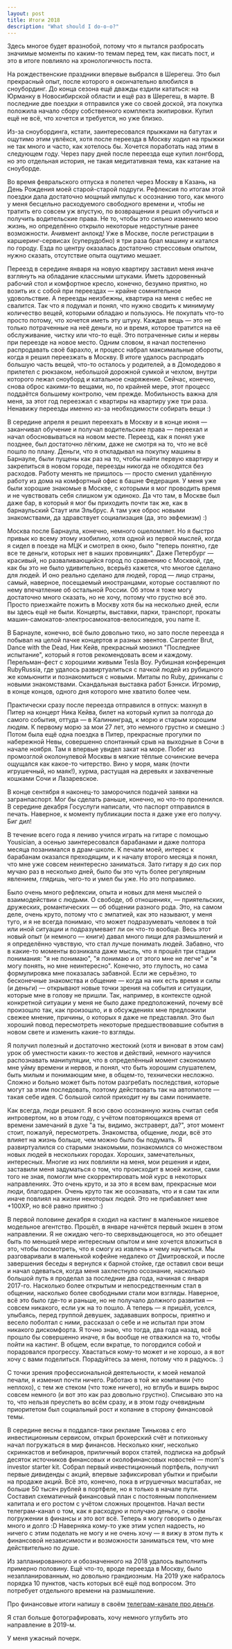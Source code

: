 ```yaml
---
layout: post
title: Итоги 2018
description: "What should I do-o-o?"
---
```


Здесь многое будет вразнобой, потому что я пытался разбросать значимые моменты по каким-то темам перед тем, как писать пост, и это в итоге повлияло на хронологичность поста.


На рождественские праздники впервые выбрался в Шерегеш. Это был прекрасный опыт, после которого я окончательно влюбился в сноубординг. До конца сезона ещё дважды ездили кататься: на Юрманку в Новосибирской области и ещё раз в Шерегеш, в марте. В последние две поездки я отправился уже со своей доской, эта покупка положила начало сбору собственного комплекта экипировки. Купил ещё не всё, что хочется и требуется, но уже близко.

Из-за сноубординга, кстати, заинтересовался прыжками на батутах и ощутимо этим увлёкся, хотя после переезда в Москву ходил на прыжки не так много и часто, как хотелось бы. Хочется поработать над этим в следующем году. Через пару дней после переезда еще купил лонгборд, но это отдельная история, не такая медитативная тема, как катание на сноуборде.


Во время февральского отпуска я полетел через Москву в Казань, на День Рождения моей старой-старой подруги. Рефлексия по итогам этой поездки дала достаточно мощный импульс к осознанию того, как много у меня бесцельно расходуемого свободного времени и, чтобы не тратить его совсем уж впустую, по возвращении я решил обучиться и получить водительские права. Не то, чтобы это сильно изменило мою жизнь, но определённо открыло некоторые недоступные ранее возможности. Ачивмент анлокд! Уже в Москве, после регистрации в каршеринг-сервисах (суперудобно) я три раза брал машину и катался по городу. Езда по центру оказалась достаточно стрессовым опытом, нужно сказать, отсутствие опыта ощутимо мешает.


Переезд в середине января на новую квартиру заставил меня иначе взглянуть на обладание классными штуками. Иметь здоровенный рабочий стол и комфортное кресло, конечно, безумно приятно, но возить их с собой при переездах — крайне сомнительное удовольствие. А переезды неизбежны, квартира на меня с небес не свалится. Так что я подумал и понял, что нужно сводить к минимуму количество вещей, которыми обладаю и пользуюсь. Не покупать что-то просто потому, что хочется иметь эту штуку. Каждая вещь — это не только потраченные на неё деньги, но и время, которое тратится на её обслуживание, чистку или что-то ещё. Это потраченные силы и нервы при переезде на новое место. Одним словом, я начал постепенно распродавать своё барахло, и процесс набрал максимальные обороты, когда я решил переезжать в Москву. В итоге удалось распродать большую часть вещей, что-то осталось у родителей, а в Домодедово я прилетел с рюкзаком, небольшой дорожной сумкой и чехлом, внутри которого лежал сноуборд и катальное снаряжение. Сейчас, конечно, снова оброс какими-то вещами, но, по крайней мере, этот процесс поддаётся большему контролю, чем прежде. Мобильность важна для меня, за этот год переезжал с квартиры на квартиру уже три раза. Ненавижу переезды именно из-за необходимости собирать вещи :)


В середине апреля я решил переехать в Москву и в конце июня — заканчивал обучение и получал водительские права — переехал и начал обосновываться на новом месте. Переезд, как я понял уже позднее, был достаточно лёгким, даже не смотря на то, что не всё пошло по плану. Деньги, что я откладывал на покупку машины в Барнауле, были пущены как раз на то, чтобы найти первую квартиру и закрепиться в новом городе, переезды никогда не обходятся без расходов. Работу менять не пришлось — просто сменил удалённую работу из дома на комфортный офис в башне Федерация. У меня уже были хорошие знакомые в Москве, с которыми я мог проводить время и не чувствовать себя слишком уж одиноко. Да что там, в Москве был даже бар, в который я мог бы приходить почти так же, как в барнаульский Стаут или Эльбрус. А там уже оброс новыми знакомствами, да здравствует социализация (да, это эвфемизм) :)

Москва после Барнаула, конечно, немного ошеломляет. Но я быстро привык ко всему этому изобилию, хотя одной из первой мыслей, когда я сидел в поезде на МЦК и смотрел в окно, было "теперь понятно, где все те деньги, которых нет в наших провинциях". Даже Петербург — красивый, но разваливающийся город по сравнению с Москвой, где, как бы это не было удивительно, всерьёз кажется, что многое сделано для людей. И оно реально сделано для людей, город — лицо страны, самый, наверное, посещаемый иностранцами, которые составляют по нему впечатление об остальной России. Об этом я тоже могу достаточно много сказать, но не хочу, потому что грустно всё это. Просто приезжайте пожить в Москву хотя бы на несколько дней, если вы здесь ещё не были. Концерты, выставки, парки, транспорт, прокаты машин-самокатов-электросамокатов-велосипедов, you name it.


В Барнауле, конечно, всё было довольно тихо, но зато после переезда я побывал на целой пачке концертов и разных эвентов. Carpenter Brut, Dance with the Dead, Ник Кейв, прекрасный мюзикл "Последнее испытание", который я готов рекомендовать всем и каждому. Перельман-фест с хорошими живыми Tesla Boy. Рубишная конференция RubyRussia, где удалось развиртуалиться с пачкой людей из рубишного же комьюнити и познакомиться с новыми. Митапы по Ruby, дринкапы с новыми знакомствами. Скандальная выставка работ Бэнкси. Игромир, в конце концов, одного дня которого мне хватило более чем.


Практически сразу после переезда отправился в отпуск: махнул в Питер на концерт Ника Кейва, билет на который купил за полгода до самого события, оттуда — в Калининград, к морю и старым хорошим людям. К первому морю за мои 27 лет, это немного грустно и смешно :) Потом была ещё одна поездка в Питер, прекрасные прогулки по набережной Невы, совершенно спонтанный срыв на выходные в Сочи в начале ноября. Там я впервые увидел закат на море. Побег из промозглой околонулевой Москвы в мягкие тёплые сочинские вечера ощущался как какое-то читерство. Вино у моря, маяк (почти игрушечный, но маяк!), хурма, растущая на деревьях и захваченные кошками Сочи и Лазаревское.


В конце сентября я наконец-то заморочился подачей заявки на загранпаспорт. Мог бы сделать раньше, конечно, но что-то проленился. В середине декабря Госуслуги написали, что паспорт отправился в печать. Наверное, к моменту публикации поста я даже уже его получу. Биг дил!


В течение всего года я лениво учился играть на гитаре с помощью Yousician, а осенью заинтересовался барабанами и даже полтора месяца позанимался в драм-школе. К печали моей, интерес к барабанам оказался преходящим, и к началу второго месяца я понял, что мне уже совсем неинтересно заниматься. Зато гитару я до сих пор мучаю раз в несколько дней, было бы это чуть более регулярным явлением, глядишь, чего-то и умел бы уже. Но это поправимо.


Было очень много рефлексии, опыта и новых для меня мыслей о взаимодействии с людьми. О свободе, об отношениях, — приятельских, дружеских, романтических — об общении разного рода. Это, на самом деле, очень круто, потому что с эмпатией, как это называют, у меня туго, и я не всегда понимаю, что может подразумевать человек в той или иной ситуации и подразумевает ли он что-то вообще. Весь этот новый опыт (и немного — книги) давал много пищи для размышлений и я определённо чувствую, что стал лучше понимать людей. Забавно, что в какие-то моменты возникала даже мысль, что я прошёл три стадии понимания: "я не понимаю", "я понимаю и от этого мне не легче" и "я могу понять, но мне неинтересно". Конечно, это глупость, но сама формулировка мне показалась забавной. Если же серьёзно, то бесконечные знакомства и общение — когда на них есть время и силы (и деньги) —  открывают новые точки зрения на события и ситуации, которые мне в голову не пришли. Так, например, в контексте одной конкретной ситуации у меня не было даже предположений, почему всё произошло так, как произошло, и в обсуждениях мне предложили свежее мнение, причины, о которых я даже не представлял. Это был хороший повод пересмотреть некоторые предшествовавшие события в новом свете и изменить какие-то взгляды.

Я получил полезный и достаточно жестокий (хотя и виноват в этом сам) урок об уместности каких-то жестов и действий, немного научился распознавать манипуляции, что в определённый момент сэкономило мне уйму времени и нервов, и понял, что быть хорошим слушателем, быть милым и понимающим мне, в общем-то, технически несложно. Сложно и больно может быть потом разгребать последствия, которые могут за этим последовать, поэтому действовать так на автопилоте — такая себе идея. С большой силой приходит ну вы сами понимаете.


Как всегда, люди решают. Я всю свою осознанную жизнь считал себя интровертом, но в этом году, с учётом повторяющихся время от времени замечаний в духе "а ты, видимо, экстраверт, да?", этот момент стоит, пожалуй, пересмотреть. Знакомства, общение, люди, всё это влияет на жизнь больше, чем можно было бы подумать. Я развиртуалился со старыми знакомыми, познакомился со множеством новых людей в нескольких городах. Хороших, замечательных, интересных. Многие из них повлияли на меня, мои решения и идеи, заставили меня задуматься о том, что происходит в моей жизни, сами того не зная, помогли мне скорректировать мой курс в некоторых направлениях. Это очень круто, и за это я всем вам, прекрасные мои люди, благодарен. Очень круто так же осознавать, что и я сам так или иначе повлиял на жизни некоторых людей. Это не прибавляет мне +100XP, но всё равно приятно :)

В первой половине декабря я сходил на кастинг в маленькое нишевое модельное агентство. Прошёл, в январе начнётся первый экшен в этом направлении. Я не ожидаю чего-то сверхвыдающегося, но это обещает быть по меньшей мере интересным опытом и мне хочется вложиться в это, чтобы посмотреть, что я смогу из извлечь и чему научиться. Мы разговаривали в маленькой кофейне недалеко от Дмитровской, и после завершения беседы я вернулся к барной стойке, где оставил свои вещи и начал одеваться, когда меня захлестнуло осознание, насколько большой путь я проделал за последние два года, начиная с января 2017-го. Насколько более открытым и непосредственным стал в общении, насколько более свободными стали мои взгляды. Наверное, всё это было где-то и раньше, но не получало должного развития — совсем никакого, если уж на то пошло. А теперь — я пришёл, уселся, улыбаясь, перед группой девушек, задававших вопросы, приятно и весело поболтал с ними, рассказал о себе и не испытал при этом никакого дискомфорта. Я точно знаю, что тогда, два года назад, всё прошло бы совершенно иначе, я бы вообще не отважился на то, чтобы пойти на кастинг. В общем, если вкратце, то погордился собой и порадовался прогрессу. Хвастаться кому-то может и не хорошо, а я вот хочу с вами поделиться. Порадуйтесь за меня, потому что я радуюсь. :)



С точки зрения профессиональной деятельности, к моей немалой печали, я изменил почти ничего. Работаю в той же компании (что неплохо), с тем же стеком (что тоже ничего), но вглубь и вширь вырос совсем немного (и вот это как раз довольно грустно). Списываю это на то, что нельзя преуспеть во всём сразу, и в этом году очевидным приоритетом был социальный рост и копание в сторону финансовой темы.


В середине весны я поддался-таки рекламе Тинькова с его инвестиционным сервисом, открыл брокерский счёт и потихоньку начал погружаться в мир финансов. Несколько книг, несколько скринкастов и вебинаров, приличный ворох статей, подписка на добрый десяток источников финансовых и околофинансовых новостей — mom's investor starter kit. Собрал первый инвестиционный портфель, получил первые дивиденды с акций, впервые зафиксировал убытки и прибыли на продаже акций. Всё это, конечно, пока в игрушечных масштабах, не больше 50 тысяч рублей в портфеле, но я только в начале пути. Составил схематичный финансовый план с постоянным пополнением капитала и его ростом с учётом сложных процентов. Начал вести телеграм-канал о том, как я расходую и получаю деньги, о своём погружении в финансы и это вот всё. Теперь я могу говорить о деньгах много и долго :D Наверняка кому-то уже этим успел надоесть, но ничего с этим поделать не могу и не очень хочу — я вижу в этом путь к финансовой независимости и возможности заниматься тем, что мне действительно по душе.


Из запланированного и обозначенного на 2018 удалось выполнить примерно половину. Ещё что-то, вроде переезда в Москву, было незапланированным, но довольно грандиозным. На 2019 уже набралось порядка 10 пунктов, часть которых всё ещё под вопросом. Это потребует отдельного времени на размышление.

Про финансовые итоги напишу в своём [телеграм-канале про деньги](https://t.me/successismyonlymthrfckngoption).

Я стал больше фотографировать, хочу немного углубить это направление в 2019-м.

У меня ужасный почерк.
